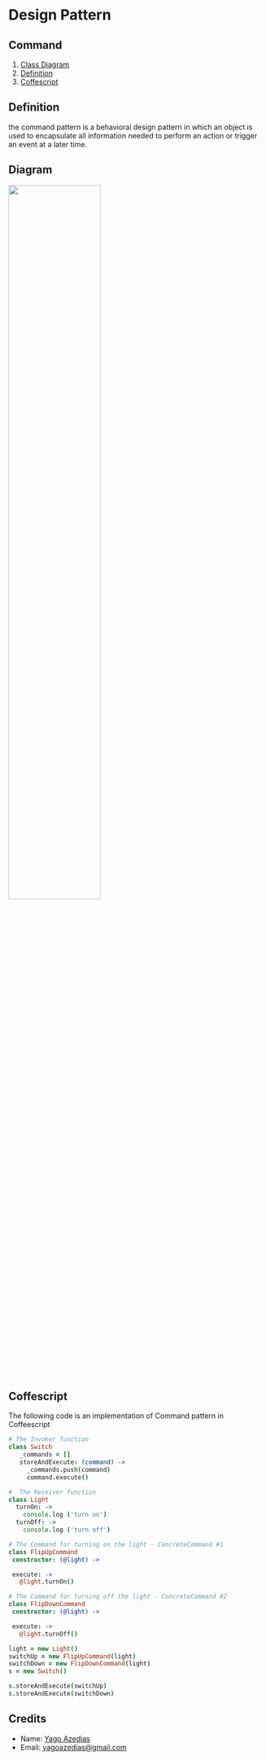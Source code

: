 # Design Pattern

## Command

1. [Class Diagram](#installation)
2. [Definition](#Coffescript)
3. [Coffescript](#Coffescript)

## Definition

the command pattern is a behavioral design pattern in which an object is used to encapsulate all information needed to perform an action or trigger an event at a later time. 

## Diagram

<img src="http://www.dofactory.com/images/diagrams/javascript/javascript-command.jpg" width="60%" height="60%">

## Coffescript
  The following code is an implementation of Command pattern in Coffeescript

```coffeescript
# The Invoker function
class Switch
   _commands = []
   storeAndExecute: (command) ->
     _commands.push(command)
     command.execute()

#  The Receiver function
class Light
  turnOn: ->
    console.log ('turn on')
  turnOff: ->
    console.log ('turn off')

# The Command for turning on the light - ConcreteCommand #1 
class FlipUpCommand
 constructor: (@light) ->

 execute: ->
   @light.turnOn()

# The Command for turning off the light - ConcreteCommand #2
class FlipDownCommand
 constructor: (@light) ->

 execute: ->
   @light.turnOff()

light = new Light()
switchUp = new FlipUpCommand(light)
switchDown = new FlipDownCommand(light)
s = new Switch()

s.storeAndExecute(switchUp)
s.storeAndExecute(switchDown)
```

## Credits
- Name: [Yago Azedias](https://github.com/yagoazedias)
- Email: yagoazedias@gmail.com
